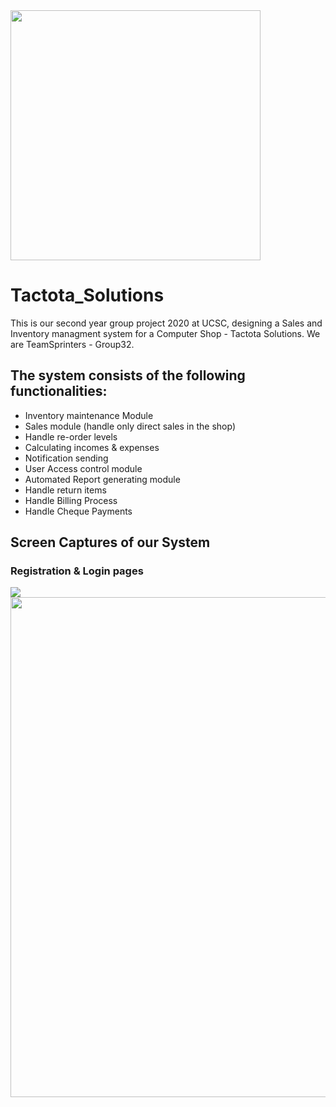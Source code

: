 <img src="https://github.com/demo-project-01/tactota_solutions/blob/master/public/images/logo-s.jpeg" width="400">

# Tactota_Solutions

This is our second year group project 2020 at UCSC, designing a Sales and Inventory managment system for a Computer Shop - Tactota Solutions.
We are TeamSprinters - Group32.

## The system consists of the following functionalities:
- Inventory maintenance Module
- Sales module (handle only direct sales in the shop)
- Handle re-order levels
- Calculating incomes & expenses
- Notification sending
- User Access control module
- Automated Report generating module
- Handle return items
- Handle Billing Process
- Handle Cheque Payments

## Screen Captures of our System

### Registration & Login pages
<img src="https://github.com/demo-project-01/tactota_solutions/blob/master/public/images/1-registration form.PNG">
<img src="https://github.com/demo-project-01/tactota_solutions/blob/master/public/images/2-login form.PNG" width="800">


